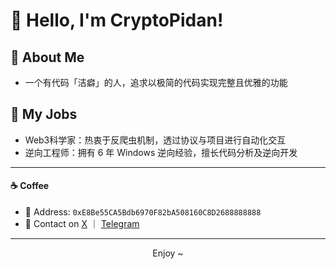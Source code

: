 # 👋 Hello, I'm CryptoPidan!

## 🚀 About Me

- 一个有代码「洁癖」的人，追求以极简的代码实现完整且优雅的功能

## 💼 My Jobs
- Web3科学家：热衷于反爬虫机制，透过协议与项目进行自动化交互
- 逆向工程师：拥有 6 年 Windows 逆向经验，擅长代码分析及逆向开发
---

#### ☕️ Coffee
- 🪪 Address: `0xE8Be55CA5Bdb6970F82bA508160C8D2688888888`  
- 🔗 Contact on [X](https://x.com/CryptoPidan) ｜ [Telegram](https://t.me/CryptoPidan)
---
<p align="center">Enjoy ~</p>

